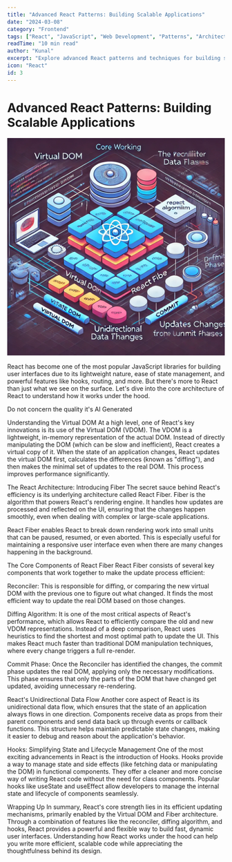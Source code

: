 ```yaml
---
title: "Advanced React Patterns: Building Scalable Applications"
date: "2024-03-08"
category: "Frontend"
tags: ["React", "JavaScript", "Web Development", "Patterns", "Architecture"]
readTime: "10 min read"
author: "Kunal"
excerpt: "Explore advanced React patterns and techniques for building scalable and maintainable applications."
icon: "React"
id: 3
---
```


# Advanced React Patterns: Building Scalable Applications

![React Architecture Diagram](attatchment_1.webp)

React has become one of the most popular JavaScript libraries for building user interfaces due to its lightweight nature, ease of state management, and powerful features like hooks, routing, and more. But there's more to React than just what we see on the surface. Let's dive into the core architecture of React to understand how it works under the hood.

Do not concern the quality it's AI Generated

Understanding the Virtual DOM
At a high level, one of React's key innovations is its use of the Virtual DOM (VDOM). The VDOM is a lightweight, in-memory representation of the actual DOM. Instead of directly manipulating the DOM (which can be slow and inefficient), React creates a virtual copy of it. When the state of an application changes, React updates the virtual DOM first, calculates the differences (known as "diffing"), and then makes the minimal set of updates to the real DOM. This process improves performance significantly.

The React Architecture: Introducing Fiber
The secret sauce behind React's efficiency is its underlying architecture called React Fiber. Fiber is the algorithm that powers React's rendering engine. It handles how updates are processed and reflected on the UI, ensuring that the changes happen smoothly, even when dealing with complex or large-scale applications.

React Fiber enables React to break down rendering work into small units that can be paused, resumed, or even aborted. This is especially useful for maintaining a responsive user interface even when there are many changes happening in the background.

The Core Components of React Fiber
React Fiber consists of several key components that work together to make the update process efficient:

Reconciler: This is responsible for diffing, or comparing the new virtual DOM with the previous one to figure out what changed. It finds the most efficient way to update the real DOM based on those changes.

Diffing Algorithm: It is one of the most critical aspects of React's performance, which allows React to efficiently compare the old and new VDOM representations. Instead of a deep comparison, React uses heuristics to find the shortest and most optimal path to update the UI. This makes React much faster than traditional DOM manipulation techniques, where every change triggers a full re-render.

Commit Phase: Once the Reconciler has identified the changes, the commit phase updates the real DOM, applying only the necessary modifications. This phase ensures that only the parts of the DOM that have changed get updated, avoiding unnecessary re-rendering.

React's Unidirectional Data Flow
Another core aspect of React is its unidirectional data flow, which ensures that the state of an application always flows in one direction. Components receive data as props from their parent components and send data back up through events or callback functions. This structure helps maintain predictable state changes, making it easier to debug and reason about the application's behavior.

Hooks: Simplifying State and Lifecycle Management
One of the most exciting advancements in React is the introduction of Hooks. Hooks provide a way to manage state and side effects (like fetching data or manipulating the DOM) in functional components. They offer a cleaner and more concise way of writing React code without the need for class components. Popular hooks like useState and useEffect allow developers to manage the internal state and lifecycle of components seamlessly.

Wrapping Up
In summary, React's core strength lies in its efficient updating mechanisms, primarily enabled by the Virtual DOM and Fiber architecture. Through a combination of features like the reconciler, diffing algorithm, and hooks, React provides a powerful and flexible way to build fast, dynamic user interfaces. Understanding how React works under the hood can help you write more efficient, scalable code while appreciating the thoughtfulness behind its design.